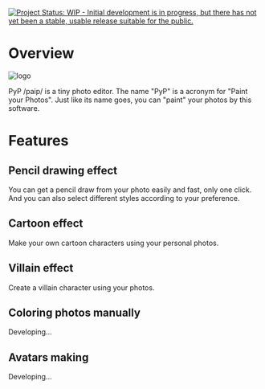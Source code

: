 [![Project Status: WIP - Initial development is in progress, but there has not yet been a stable, usable release suitable for the public.](http://www.repostatus.org/badges/latest/wip.svg)](http://www.repostatus.org/#wip)

# Overview

![logo](http://ogx55zj9n.bkt.clouddn.com/pyp_logo.png)

PyP /paip/ is a tiny photo editor. The name "PyP" is a acronym for "Paint your Photos". Just like its name goes, you can "paint" your photos by this software.

# Features

## Pencil drawing effect

You can get a pencil draw from your photo easily and fast, only one click. And you can also select different styles according to your preference.

## Cartoon effect

Make your own cartoon characters using your personal photos. 

## Villain effect

Create a villain character using your photos.

## Coloring photos manually

Developing...

## Avatars making

Developing...